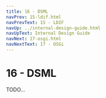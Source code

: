 ```yaml
---
title: 16 - DSML
navPrev: 15-ldif.html
navPrevText: 15 - LDIF
navUp: ../internal-design-guide.html
navUpText: Internal Design Guide
navNext: 17-osgi.html
navNextText: 17 - OSGi
---
```


# 16 - DSML

TODO...
